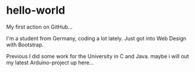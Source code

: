 # hello-world
My first action on GitHub...

I'm a student from Germany, coding a lot lately. Just got into Web Design with Bootstrap.

Previous I did some work for the University in C and Java. maybe i will out my latest Arduino-project up here...
